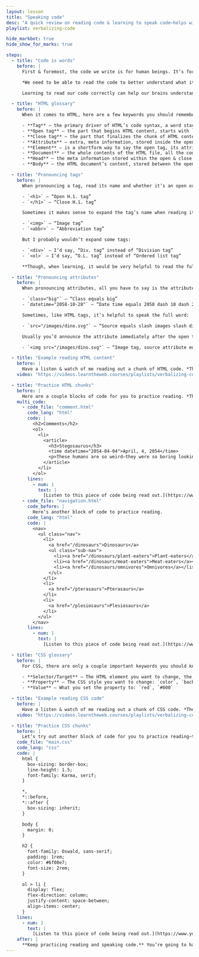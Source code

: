 ```yaml
---
layout: lesson
title: "Speaking code"
desc: "A quick review on reading code & learning to speak code—helps with cognition and memory."
playlist: verbalizing-code

hide_markbot: true
hide_show_for_marks: true

steps:
  - title: "Code is words"
    before: |
      First & foremost, the code we write is for human beings. It’s for humans to consume. It’s for humans to update. And it’s for humans to understand.

      *We need to be able to read the code to better understand what it’s try to accomplish.*

      Learning to read our code correctly can help our brains understand how to apply the code—and especially help us remember the code.

  - title: "HTML glossary"
    before: |
      When it comes to HTML, here are a few keywords you should remember when speaking out your code.

      - **Tag** — the primary driver of HTML’s code syntax, a word starting with `<` and ending with `>`, e.g. `<h1>`, `<ul>`, `<article>`
      - **Open tag** — the part that begins HTML content, starts with `<`, has one or more words, and ends with `>`, e.g. `<p>`, `<div>`, `<time>`
      - **Close tag** — the part that finalizes the chunk of HTML content, starting with `</`, then *1* word, then `>`, e.g. `</p>`, `</div>`, `</time>`
      - **Attribute** — extra, meta information, stored inside the open tag—never in the close tag, e.g. `class=""`, `src=""`
      - **Element** — is a shortform way to say the open tag, its attributes, all the content inside, and the close tag. Some elments only have an open tag, like `<img>`
      - **Document** — the whole contents of the HTML file, all the code, all the content.
      - **Head** — the meta information stored within the open & close `<head>` tags.
      - **Body** — the HTML document’s content, stored between the open & close `<body>` tags.

  - title: "Pronouncing tags"
    before: |
      When pronouncing a tag, read its name and whether it’s an open or close tag:

      - `<h1>` — “Open H.1. tag”
      - `</h1>` — “Close H.1. tag”

      Sometimes it makes sense to expand the tag’s name when reading it:

      - `<img>` — “Image tag”
      - `<abbr>` — “Abbreviation tag”

      But I probably wouldn’t expand some tags:

      - `<div>` — I’d say, “Div. tag” instead of “Division tag”
      - `<ol>` — I’d say, “O.L. tag” instead of “Ordered list tag”

      **Though, when learning, it would be very helpful to read the full tag to help remember.**

  - title: "Pronouncing attributes"
    before: |
      When pronouncing attributes, all you have to say is the attribute name, and maybe “equals”—it’s not really helpful to speak the quotation marks.

      - `class="big"` — “Class equals big”
      - `datetime="2058-10-28"` — “Date time equals 2058 dash 10 dash 28”

      Sometimes, like HTML tags, it’s helpful to speak the full word:

      - `src="/images/dino.svg"` — “Source equals slash images slash dino dot S.V.G”

      Usually you’d announce the attribute immediately after the open tag:

      - `<img src="/images/dino.svg"` — “Image tag, source attribute equals slash images slash dino dot S.V.G”

  - title: "Example reading HTML content"
    before: |
      Have a listen & watch of me reading out a chunk of HTML code. *Then below you can do some practice.*
    video: "https://videos.learntheweb.courses/playlists/verbalizing-code/1-example-html.mp4"

  - title: "Practice HTML chunks"
    before: |
      Here are a couple blocks of code for you to practice reading. *They have companion spoken versions for you to hear.*
    multi_code:
      - code_file: "comment.html"
        code_lang: "html"
        code: |
          <h2>Comments</h2>
          <ol>
            <li>
              <article>
                <h3>Stegosaurus</h3>
                <time datetime="2054-04-04">April, 4, 2054</time>
                <p>These humans are so weird—they were so boring looking without back plates or feathers.</p>
              </article>
            </li>
          </ol>
        lines:
          - num: 1
            text: |
              [Listen to this piece of code being read out.](https://www.youtube.com/watch?v=rD9IxqnRkgM&list=PLWjCJDeWfDdfEm-CIR9zUtOoD_7Ywgu4I&index=3&t=0s)
      - code_file: "navigation.html"
        code_before: |
          Here’s another block of code to practice reading.
        code_lang: "html"
        code: |
          <nav>
            <ul class="nav">
              <li>
                <a href="/dinosaurs">Dinosaurs</a>
                <ul class="sub-nav">
                  <li><a href="/dinosaurs/plant-eaters">Plant-eaters</a></li>
                  <li><a href="/dinosaurs/meat-eaters">Meat-eaters</a></li>
                  <li><a href="/dinosaurs/omnivores">Omnivores</a></li>
                </ul>
              </li>
              <li>
                <a href="/pterasaurs">Pterasaurs</a>
              </li>
              <li>
                <a href="/plesiosaurs">Plesiosaurs</a>
              </li>
            </ul>
          </nav>
        lines:
          - num: 1
            text: |
              [Listen to this piece of code being read out.](https://www.youtube.com/watch?v=0bfoPRCwmtY&list=PLWjCJDeWfDdfEm-CIR9zUtOoD_7Ywgu4I&index=4&t=0s)

  - title: "CSS glossary"
    before: |
      For CSS, there are only a couple important keywords you should know:

      - **Selector/Target** — The HTML element you want to change, the thing before the open `{`
      - **Property** — The CSS style you want to change: `color`, `background-color`
      - **Value** — What you set the property to: `red`, `#000`

  - title: "Example reading CSS code"
    before: |
      Have a listen & watch of me reading out a chunk of CSS code. *Then below you can do some more practice.*
    video: "https://videos.learntheweb.courses/playlists/verbalizing-code/4-example-css.mp4"

  - title: "Practice CSS chunks"
    before: |
      Let’s try out another block of code for you to practice reading—this time CSS. *It has a companion spoken version for you to hear.*
    code_file: "main.css"
    code_lang: "css"
    code: |
      html {
        box-sizing: border-box;
        line-height: 1.5;
        font-family: Karma, serif;
      }

      *,
      *::before,
      *::after {
        box-sizing: inherit;
      }

      body {
        margin: 0;
      }

      h2 {
        font-family: Oswald, sans-serif;
        padding: 1rem;
        color: #6f00e7;
        font-size: 2rem;
      }

      ol > li {
        display: flex;
        flex-direction: column;
        justify-content: space-between;
        align-items: center;
      }
    lines:
      - num: 1
        text: |
          [Listen to this piece of code being read out.](https://www.youtube.com/watch?v=auUJWSSqIJU&list=PLWjCJDeWfDdfEm-CIR9zUtOoD_7Ywgu4I&index=6&t=0s)
    after: |
      **Keep practicing reading and speaking code.** You’re going to have to record yourself reading code for assignments in the future.
---
```

